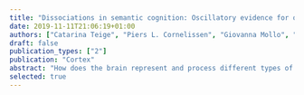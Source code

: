 ```yaml
---
title: "Dissociations in semantic cognition: Oscillatory evidence for opposing effects of semantic control and type of semantic relation in anterior and posterior temporal cortex"
date: 2019-11-11T21:06:19+01:00
authors: ["Catarina Teige", "Piers L. Cornelissen", "Giovanna Mollo", "<b>Tirso Rene del Jesus Gonzalez Alam</b>", "Kristofor McCarty", "Jonathan Smallwood", "Elizabeth Jefferies"]
draft: false
publication_types: ["2"]
publication: "Cortex"
abstract: "How does the brain represent and process different types of knowledge? The Dual Hub account postulates that anterior temporal lobes (ATL) support taxonomic relationships based on shared physical features (mole – cat), while temporoparietal regions, including posterior middle temporal gyrus (pMTG), support thematic associations (mole – earth). Conversely, the Controlled Semantic Cognition account proposes that ATL supports both aspects of knowledge, while left pMTG contributes to controlled retrieval. This study used magnetoencephalography to test these contrasting predictions of functional dissociations within the temporal lobe. ATL and pMTG responded more strongly to taxonomic and thematic trials respectively, matched for behavioural performance, in line with predictions of the Dual Hub account. In addition, ATL showed a greater response to strong than weak thematic associations, while pMTG showed the opposite pattern, supporting a key prediction of the Controlled Semantic Cognition account. ATL showed a stronger response for word pairs that were more semantically coherent, either because they shared physical features (in taxonomic trials) or a strong thematic association. These effects largely coincided in time and frequency (although an early oscillatory response in ATL was specific to taxonomic trials). In contrast, pMTG showed non-overlapping effects of semantic control demands and thematic judgements: this site showed a larger oscillatory response to weak associations, when ongoing retrieval needed to be shaped to suit the task demands, and also a larger response to thematic judgements contrasted with taxonomic trials (which was reduced but not eliminated when the thematic trials were easier). Consequently, time-sensitive neuroimaging supports a complex pattern of functional dissociations within the left temporal lobe, which reflects both coherence versus control and distinctive oscillatory responses for taxonomic overlap (in ATL) and thematic relations (in pMTG)."
selected: true
---
```

